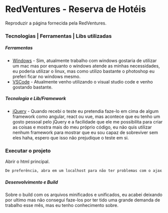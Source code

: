 # RedVentures - Reserva de Hotéis
Reproduzir a página fornecida pela RedVentures.
### Tecnologias | Ferramentas | Libs utilizadas
##### Ferramentas
* [Windows](https://www.microsoft.com/pt-br/windows/) - Sim, atualmente trabalho com windows gostaria de utilizar um mac mas por enquanto o windows atende as minhas necessidades, eu poderia utilizar o linux, mas como utilizo bastante o photoshop eu preferi ficar no windows mesmo.
* [VSCode](https://code.visualstudio.com/) - Atualmente venho utilizando o visual studio code e venho gostando bastante. 
##### Tecnologia e Lib/Framework
* [jQuery](https://jquery.com/) - Quando recebi o teste eu pretendia faze-lo em cima de algum framework como angular, react ou vue, mas acontece que eu tenho um gosto pessoal pelo jQuery e a facilidade que ele me possibilita para criar as coisas e mostra mais do meu próprio código, eu não quis utilizar nenhum framework para mostrar que eu sou capaz de sobreviver sem eles haha, espero que isso não prejudique o teste em si.
 
### Executar o projeto
Abrir o html principal.
``` bash
De preferência, abra em um localhost para não ter problemas com o ajax.
```  
##### Desenvolvimento e Build
Sobre o build com os arquivos minificados e unificados, eu acabei deixando por ultimo mas não consegui faze-los por ter tido uma grande demanda de trabalho esse mês, mas eu tenho conhecimento sobre.